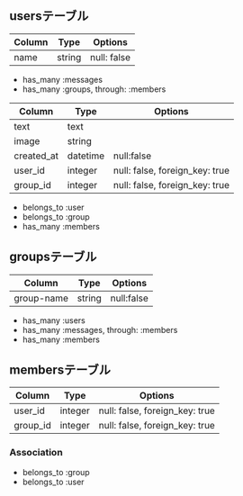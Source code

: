 ## usersテーブル

|Column|Type|Options|
|------|----|-------|
|name|string|null: false|

- has_many :messages
- has_many :groups, through: :members


|Column|Type|Options|
|------|----|-------|
|text|text||
|image|string||
|created_at|datetime|null:false|
|user_id|integer|null: false, foreign_key: true|
|group_id|integer|null: false, foreign_key: true|

- belongs_to :user
- belongs_to :group
- has_many :members
 
## groupsテーブル

|Column|Type|Options|
|------|----|-------|
|group-name|string|null:false|

- has_many :users
- has_many :messages, through: :members
- has_many :members

## membersテーブル

|Column|Type|Options|
|------|----|-------|
|user_id|integer|null: false, foreign_key: true|
|group_id|integer|null: false, foreign_key: true|

### Association
- belongs_to :group
- belongs_to :user




